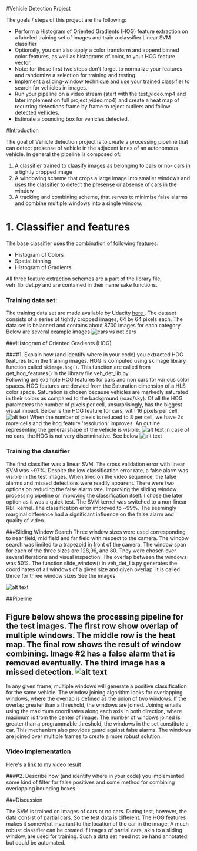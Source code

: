
#Vehicle Detection Project

The goals / steps of this project are the following:

* Perform a Histogram of Oriented Gradients (HOG) feature extraction on a labeled training set of images and train a classifier Linear SVM classifier
* Optionally, you can also apply a color transform and append binned color features, as well as histograms of color, to your HOG feature vector. 
* Note: for those first two steps don't forget to normalize your features and randomize a selection for training and testing.
* Implement a sliding-window technique and use your trained classifier to search for vehicles in images.
* Run your pipeline on a video stream (start with the test_video.mp4 and later implement on full project_video.mp4) and create a heat map of recurring detections frame by frame to reject outliers and follow detected vehicles.
* Estimate a bounding box for vehicles detected.

[//]: # (Image References)
[image1]: ./images/cars_nocars.png
[image2a]: ./images/cars_hog.png
[image2b]: ./images/cars_hog_8x8.png
[image2c]: ./images/nocars_hog.png
[image3]: ./images/windows.png
[image4]: ./images/pipeline.png
[image5]: ./examples/bboxes_and_heat.png
[image6]: ./examples/labels_map.png
[image7]: ./examples/output_bboxes.png
[video1]: ./project_video.mp4


#Introduction

The goal of Vehicle detection project is to create a processing pipeline that can detect  presense of vehicle in the adjacent lanes of an autonomous vehicle. In general the pipeline is composed of:
1. A classifier trained to claasify images as belonging to cars or no- cars in a tightly cropped image
2. A windowing scheme that crops a large image into smaller windows and uses the classifier to detect the presense or absense of cars in the window
3. A tracking and combining scheme, that serves to minimise false alarms and combine multiple windows into a single window.  

# 1. Classifier and features
The base classifier uses the combination of following features:

*  Histogram of Colors
*  Spatial binning 
*  Histogram of Gradients

All three feature extraction schemes are a part of the library file, veh_lib_det.py and are contained in their name sake functions.

### Training data set:
The training data set are made available by Udacity [here ](https://github.com/udacity/CarND-Vehicle-Detection). The dataset consists of a series of tightly cropped images, 64 by 64 pixels each. The data set is balanced and contains about 8700 images for each category. Below are several example images
 ![cars vs not cars][image1]  


###Histogram of Oriented Gradients (HOG)

####1. Explain how (and identify where in your code) you extracted HOG features from the training images.
HOG is computed using skimage library function called `skimage.hog()`. This function are called from get_hog_features() in the library file veh_det_lib.py.  
Following are example HOG features for cars and non cars for various color spaces. HOG features are dervied from the Saturation dimension of a HLS color space. Saturation is chosen because vehicles are markedly saturated in their colors as compared to the background (road/sky). Of all the HOG parameters the number of pixels per cell, unsurprisingly, has the  biggest visual impact.
Below is the HOG feature for cars, with 16 pixels per cell.
![alt text][image2a]
When the number of pixels is reduced to 8 per cell, we have 2x more cells and the hog feature 'resolution' improves. An outline representing the general shape of the vehicle is visible.
![alt text][image2b]
In case of no cars, the HOG is not very discriminative. See below
![alt text][image2c]

### Training the classifier
The first classifier was a linear SVM. The cross validation error with linear SVM was ~97%. Despite the low classification error rate, a false alarm was visible in the test images. When tried on the video sequence, the false alarms and missed detections were readily apparent. There were two options on reducing the false alarm rate. Improving the sliding window processing pipeline or improving the classification itself. I chose the later option as it was a quick test. The SVM kernel was switched to a non-linear RBF kernel. The classification error improved to ~99%. The seemingly marginal difference had a significant influence on the false alarm and quality of video.  

###Sliding Window Search
Three window sizes were used corresponding to near field, mid field and far field with respect to the camera. The window search was limited to a trapezoid in front of the camera. The window span for each of the three sizes are 128,96, and 80. They were chosen over several iterations and visual inspection. The overlap between the windows was 50%. The function slide_window() in veh_det_lib.py generates the coordinates of all windows of a given size and given overlap. It is called thrice for three window sizes
See the images

![alt text][image3]

##Pipeline

Figure below shows the processing pipeline for the test images. The first row show overlap of multiple windows. The middle row is the heat map. The final row shows the result of window combining. Image #2 has a false alarm that is removed eventually. The third image has a missed detection. 
![alt text][image4]
---


In any given frame, multiple windows will generate a positive  classification for the same vehicle. The window joining algorithm looks for overlapping windows, where the overlap is defined as the union of two windows. If the overlap greater than a threshold, the windows are joined. Joining entails using the maximum coordinates along each axis in both direction, where maximum is from the center of image.
The number of windows joined is greater than a programmable threshold, the windows in the set constitute a car. This mechanism also provides guard against false alarms. The windows are joined over multiple frames to create a more robust solution.

### Video Implementation

Here's a [link to my video result](./project_video.mp4)


####2. Describe how (and identify where in your code) you implemented some kind of filter for false positives and some method for combining overlapping bounding boxes.

###Discussion

The SVM is trained on images of cars or no cars. During test, however, the data consist of partial cars. So the test data is different. The HOG features makes it somewhat invariant to the location of the car in the image. A much robust classifier can be created if images of partial cars, akin to  a sliding window, are used for training. Such a data set need not be hand annotated, but could be automated. 

